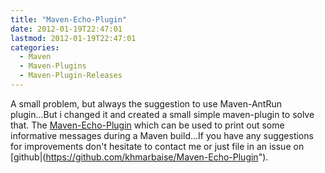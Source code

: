 ```yaml
---
title: "Maven-Echo-Plugin"
date: 2012-01-19T22:47:01
lastmod: 2012-01-19T22:47:01
categories:
  - Maven
  - Maven-Plugins
  - Maven-Plugin-Releases
---
```

A small problem, but always the suggestion to use Maven-AntRun plugin...But i changed it and created a small simple 
maven-plugin to solve that. The [Maven-Echo-Plugin](http://khmarbaise.github.io/Maven-Echo-Plugin/) which can be used 
to print out some informative messages during a Maven build...If you have any suggestions for improvements 
don't hesitate to contact me or just file in an issue on [github|(https://github.com/khmarbaise/Maven-Echo-Plugin").
